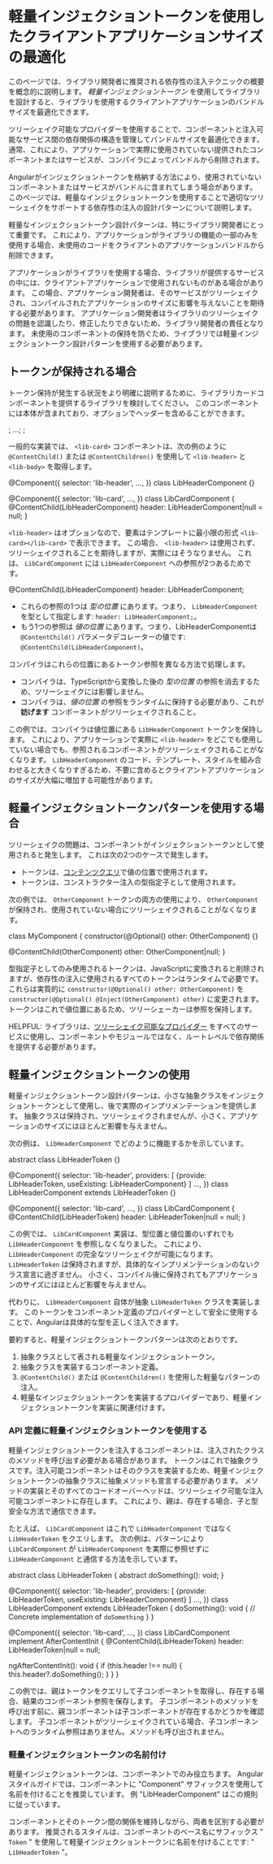 # 軽量インジェクショントークンを使用したクライアントアプリケーションサイズの最適化

このページでは、ライブラリ開発者に推奨される依存性の注入テクニックの概要を概念的に説明します。
*軽量インジェクショントークン* を使用してライブラリを設計すると、ライブラリを使用するクライアントアプリケーションのバンドルサイズを最適化できます。

ツリーシェイク可能なプロバイダーを使用することで、コンポーネントと注入可能なサービス間の依存関係の構造を管理してバンドルサイズを最適化できます。
通常、これにより、アプリケーションで実際に使用されていない提供されたコンポーネントまたはサービスが、コンパイラによってバンドルから削除されます。

Angularがインジェクショントークンを格納する方法により、使用されていないコンポーネントまたはサービスがバンドルに含まれてしまう場合があります。
このページでは、軽量なインジェクショントークンを使用することで適切なツリーシェイクをサポートする依存性の注入の設計パターンについて説明します。

軽量なインジェクショントークン設計パターンは、特にライブラリ開発者にとって重要です。
これにより、アプリケーションがライブラリの機能の一部のみを使用する場合、未使用のコードをクライアントのアプリケーションバンドルから削除できます。

アプリケーションがライブラリを使用する場合、ライブラリが提供するサービスの中には、クライアントアプリケーションで使用されないものがある場合があります。
この場合、アプリケーション開発者は、そのサービスがツリーシェイクされ、コンパイルされたアプリケーションのサイズに影響を与えないことを期待する必要があります。
アプリケーション開発者はライブラリのツリーシェイクの問題を認識したり、修正したりできないため、ライブラリ開発者の責任となります。
未使用のコンポーネントの保持を防ぐため、ライブラリでは軽量インジェクショントークン設計パターンを使用する必要があります。

## トークンが保持される場合

トークン保持が発生する状況をより明確に説明するために、ライブラリカードコンポーネントを提供するライブラリを検討してください。
このコンポーネントには本体が含まれており、オプションでヘッダーを含めることができます。

<docs-code language="html">

<lib-card>;
  <lib-header>…</lib-header>;
</lib-card>;

</docs-code>

一般的な実装では、 `<lib-card>` コンポーネントは、次の例のように `@ContentChild()` または `@ContentChildren()` を使用して `<lib-header>` と `<lib-body>` を取得します。

<docs-code language="typescript" highlight="[12]">
@Component({
  selector: 'lib-header',
  …,
})
class LibHeaderComponent {}

@Component({
  selector: 'lib-card',
  …,
})
class LibCardComponent {
  @ContentChild(LibHeaderComponent) header: LibHeaderComponent|null = null;
}

</docs-code>

`<lib-header>` はオプションなので、要素はテンプレートに最小限の形式 `<lib-card></lib-card>` で表示できます。
この場合、 `<lib-header>` は使用されず、ツリーシェイクされることを期待しますが、実際にはそうなりません。
これは、 `LibCardComponent` には `LibHeaderComponent` への参照が2つあるためです。

<docs-code language="typescript">
@ContentChild(LibHeaderComponent) header: LibHeaderComponent;
</docs-code>

* これらの参照の1つは *型の位置* にあります。つまり、 `LibHeaderComponent` を型として指定します: `header: LibHeaderComponent;`。
* もう1つの参照は *値の位置* にあります。つまり、LibHeaderComponentは `@ContentChild()` パラメータデコレーターの値です: `@ContentChild(LibHeaderComponent)`。

コンパイラはこれらの位置にあるトークン参照を異なる方法で処理します。

* コンパイラは、TypeScriptから変換した後の *型の位置* の参照を消去するため、ツリーシェイクには影響しません。
* コンパイラは、*値の位置* の参照をランタイムに保持する必要があり、これが**妨げます** コンポーネントがツリーシェイクされること。

この例では、コンパイラは値位置にある `LibHeaderComponent` トークンを保持します。
これにより、アプリケーションで実際に `<lib-header>` をどこでも使用していない場合でも、参照されるコンポーネントがツリーシェイクされることがなくなります。
`LibHeaderComponent` のコード、テンプレート、スタイルを組み合わせると大きくなりすぎるため、不要に含めるとクライアントアプリケーションのサイズが大幅に増加する可能性があります。

## 軽量インジェクショントークンパターンを使用する場合

ツリーシェイクの問題は、コンポーネントがインジェクショントークンとして使用されると発生します。
これは次の2つのケースで発生します。

* トークンは、[コンテンツクエリ](guide/components/queries#content-queries)で値の位置で使用されます。
* トークンは、コンストラクター注入の型指定子として使用されます。

次の例では、 `OtherComponent` トークンの両方の使用により、 `OtherComponent` が保持され、使用されていない場合にツリーシェイクされることがなくなります。

<docs-code language="typescript" highlight="[[2],[4]]">
class MyComponent {
  constructor(@Optional() other: OtherComponent) {}

  @ContentChild(OtherComponent) other: OtherComponent|null;
}
</docs-code>

型指定子としてのみ使用されるトークンは、JavaScriptに変換されると削除されますが、依存性の注入に使用されるすべてのトークンはランタイムで必要です。
これらは実質的に `constructor(@Optional() other: OtherComponent)` を `constructor(@Optional() @Inject(OtherComponent) other)` に変更されます。
トークンはこれで値位置にあるため、ツリーシェーカーは参照を保持します。

HELPFUL: ライブラリは、[ツリーシェイク可能なプロバイダー](guide/di/dependency-injection#providing-dependency) をすべてのサービスに使用し、コンポーネントやモジュールではなく、ルートレベルで依存関係を提供する必要があります。

## 軽量インジェクショントークンの使用

軽量インジェクショントークン設計パターンは、小さな抽象クラスをインジェクショントークンとして使用し、後で実際のインプリメンテーションを提供します。
抽象クラスは保持され、ツリーシェイクされませんが、小さく、アプリケーションのサイズにはほとんど影響を与えません。

次の例は、 `LibHeaderComponent` でどのように機能するかを示しています。

<docs-code language="typescript" language="[[1],[6],[17]]">
abstract class LibHeaderToken {}

@Component({
  selector: 'lib-header',
  providers: [
    {provide: LibHeaderToken, useExisting: LibHeaderComponent}
  ]
  …,
})
class LibHeaderComponent extends LibHeaderToken {}

@Component({
  selector: 'lib-card',
  …,
})
class LibCardComponent {
  @ContentChild(LibHeaderToken) header: LibHeaderToken|null = null;
}
</docs-code>

この例では、 `LibCardComponent` 実装は、型位置と値位置のいずれでも `LibHeaderComponent` を参照しなくなりました。
これにより、 `LibHeaderComponent` の完全なツリーシェイクが可能になります。
`LibHeaderToken` は保持されますが、具体的なインプリメンテーションのないクラス宣言に過ぎません。
小さく、コンパイル後に保持されてもアプリケーションのサイズにはほとんど影響を与えません。

代わりに、 `LibHeaderComponent` 自体が抽象 `LibHeaderToken` クラスを実装します。
このトークンをコンポーネント定義のプロバイダーとして安全に使用することで、Angularは具体的な型を正しく注入できます。

要約すると、軽量インジェクショントークンパターンは次のとおりです。

1. 抽象クラスとして表される軽量なインジェクショントークン。
1. 抽象クラスを実装するコンポーネント定義。
1. `@ContentChild()` または `@ContentChildren()` を使用した軽量なパターンの注入。
1. 軽量なインジェクショントークンを実装するプロバイダーであり、軽量インジェクショントークンを実装に関連付けます。

### API 定義に軽量インジェクショントークンを使用する

軽量インジェクショントークンを注入するコンポーネントは、注入されたクラスのメソッドを呼び出す必要がある場合があります。
トークンはこれで抽象クラスです。注入可能コンポーネントはそのクラスを実装するため、軽量インジェクショントークンの抽象クラスに抽象メソッドも宣言する必要があります。
メソッドの実装とそのすべてのコードオーバーヘッドは、ツリーシェイク可能な注入可能コンポーネントに存在します。
これにより、親は、存在する場合、子と型安全な方法で通信できます。

たとえば、 `LibCardComponent` はこれで `LibHeaderComponent` ではなく `LibHeaderToken` をクエリします。
次の例は、パターンにより `LibCardComponent` が `LibHeaderComponent` を実際に参照せずに `LibHeaderComponent` と通信する方法を示しています。

<docs-code language="typescript" highlight="[[3],[13,16],[27]]">
abstract class LibHeaderToken {
  abstract doSomething(): void;
}

@Component({
  selector: 'lib-header',
  providers: [
    {provide: LibHeaderToken, useExisting: LibHeaderComponent}
  ]
  …,
})
class LibHeaderComponent extends LibHeaderToken {
  doSomething(): void {
    // Concrete implementation of `doSomething`
  }
}

@Component({
  selector: 'lib-card',
  …,
})
class LibCardComponent implement AfterContentInit {
  @ContentChild(LibHeaderToken) header: LibHeaderToken|null = null;

  ngAfterContentInit(): void {
    if (this.header !== null) {
      this.header?.doSomething();
    }
  }
}
</docs-code>

この例では、親はトークンをクエリして子コンポーネントを取得し、存在する場合、結果のコンポーネント参照を保存します。
子コンポーネントのメソッドを呼び出す前に、親コンポーネントは子コンポーネントが存在するかどうかを確認します。
子コンポーネントがツリーシェイクされている場合、子コンポーネントへのランタイム参照はありません。メソッドも呼び出されません。

### 軽量インジェクショントークンの名前付け

軽量インジェクショントークンは、コンポーネントでのみ役立ちます。
Angularスタイルガイドでは、コンポーネントに "Component" サフィックスを使用して名前を付けることを推奨しています。
例 "LibHeaderComponent" はこの規則に従っています。

コンポーネントとそのトークン間の関係を維持しながら、両者を区別する必要があります。
推奨されるスタイルは、コンポーネントのベース名にサフィックス " `Token` " を使用して軽量インジェクショントークンに名前を付けることです: " `LibHeaderToken` "。

